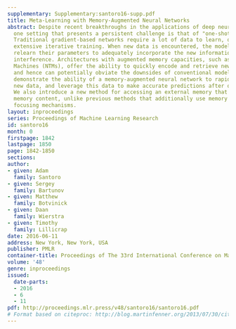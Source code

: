 ```yaml
---
supplementary: Supplementary:santoro16-supp.pdf
title: Meta-Learning with Memory-Augmented Neural Networks
abstract: Despite recent breakthroughs in the applications of deep neural networks,
  one setting that presents a persistent challenge is that of "one-shot learning."
  Traditional gradient-based networks require a lot of data to learn, often through
  extensive iterative training. When new data is encountered, the models must inefficiently
  relearn their parameters to adequately incorporate the new information without catastrophic
  interference. Architectures with augmented memory capacities, such as Neural Turing
  Machines (NTMs), offer the ability to quickly encode and retrieve new information,
  and hence can potentially obviate the downsides of conventional models. Here, we
  demonstrate the ability of a memory-augmented neural network to rapidly assimilate
  new data, and leverage this data to make accurate predictions after only a few samples.
  We also introduce a new method for accessing an external memory that focuses on
  memory content, unlike previous methods that additionally use memory location-based
  focusing mechanisms.
layout: inproceedings
series: Proceedings of Machine Learning Research
id: santoro16
month: 0
firstpage: 1842
lastpage: 1850
page: 1842-1850
sections: 
author:
- given: Adam
  family: Santoro
- given: Sergey
  family: Bartunov
- given: Matthew
  family: Botvinick
- given: Daan
  family: Wierstra
- given: Timothy
  family: Lillicrap
date: 2016-06-11
address: New York, New York, USA
publisher: PMLR
container-title: Proceedings of The 33rd International Conference on Machine Learning
volume: '48'
genre: inproceedings
issued:
  date-parts:
  - 2016
  - 6
  - 11
pdf: http://proceedings.mlr.press/v48/santoro16/santoro16.pdf
# Format based on citeproc: http://blog.martinfenner.org/2013/07/30/citeproc-yaml-for-bibliographies/
---
```

